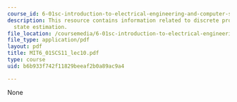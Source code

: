 ```yaml
---
course_id: 6-01sc-introduction-to-electrical-engineering-and-computer-science-i-spring-2011
description: This resource contains information related to discrete probability and
  state estimation.
file_location: /coursemedia/6-01sc-introduction-to-electrical-engineering-and-computer-science-i-spring-2011/b6b933f742f11829beeaf2b0a89ac9a4_MIT6_01SCS11_lec10.pdf
file_type: application/pdf
layout: pdf
title: MIT6_01SCS11_lec10.pdf
type: course
uid: b6b933f742f11829beeaf2b0a89ac9a4

---
```

None